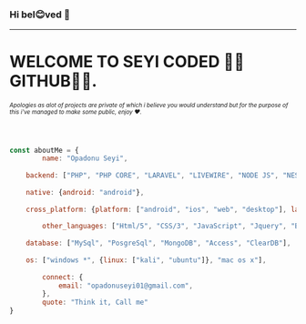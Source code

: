 ### Hi bel😊ved 👋
<hr />

<!--
**seyicoded/seyicoded** is a ✨ _special_ ✨ repository because its `README.md` (this file) appears on your GitHub profile.

Here are some ideas to get you started:

- 🔭 I’m currently working on ...
- 🌱 I’m currently learning ...
- 👯 I’m looking to collaborate on ...
- 🤔 I’m looking for help with ...
- 💬 Ask me about ...
- 📫 How to reach me: ...
- 😄 Pronouns: ...
- ⚡ Fun fact: ...
-->

<h1>WELCOME TO SEYI CODED 🥰🥰GITHUB🥰🥰.</h1>
<h6 style="font-size: 10">Apologies as alot of projects are private of which i believe you would understand but for the purpose of this i've managed to make some public, enjoy &hearts;.</h6>

<br />

```javascript
const aboutMe = {
    	name: "Opadonu Seyi",
	
	backend: ["PHP", "PHP CORE", "LARAVEL", "LIVEWIRE", "NODE JS", "NEST JS", "EXPRESS"],
	
	native: {android: "android"},
	
	cross_platform: {platform: ["android", "ios", "web", "desktop"], language: ["react native", "electron", "expo"]},
	
    	other_languages: ["Html/5", "CSS/3", "JavaScript", "Jquery", "BS", "Ajax Embodiment", "ReactJS", "and more"],
	
	database: ["MySql", "PosgreSql", "MongoDB", "Access", "ClearDB"],
	
	os: ["windows *", {linux: ["kali", "ubuntu"]}, "mac os x"],
	
    	connect: {
        	email: "opadonuseyi01@gmail.com",
    	},
    	quote: "Think it, Call me"
}
```
